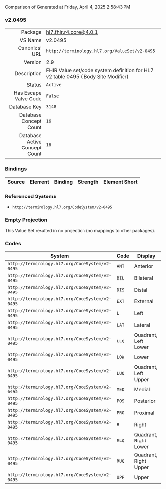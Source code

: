 Comparison of 
Generated at Friday, April 4, 2025 2:58:43 PM

### v2.0495

|      |     |
| ---: | --- |
| Package | hl7.fhir.r4.core@4.0.1 |
| VS Name | v2.0495 |
| Canonical URL | `http://terminology.hl7.org/ValueSet/v2-0495` |
| Version | 2.9 |
| Description | FHIR Value set/code system definition for HL7 v2 table 0495 ( Body Site Modifier) |
| Status | `Active` |
| Has Escape Valve Code | `False` |
| Database Key | `3148` |
| Database Concept Count | `16` |
| Database Active Concept Count | `16` |
### Bindings

| Source | Element | Binding | Strength | Element Short |
| ------ | ------- | ------- | -------- | ------------- |

### Referenced Systems

* `http://terminology.hl7.org/CodeSystem/v2-0495`
### Empty Projection

This Value Set resulted in no projection (no mappings to other packages).

### Codes

| System | Code | Display |
| ------ | ---- | ------- |
| `http://terminology.hl7.org/CodeSystem/v2-0495` | `ANT` | Anterior |
| `http://terminology.hl7.org/CodeSystem/v2-0495` | `BIL` | Bilateral |
| `http://terminology.hl7.org/CodeSystem/v2-0495` | `DIS` | Distal |
| `http://terminology.hl7.org/CodeSystem/v2-0495` | `EXT` | External |
| `http://terminology.hl7.org/CodeSystem/v2-0495` | `L` | Left |
| `http://terminology.hl7.org/CodeSystem/v2-0495` | `LAT` | Lateral |
| `http://terminology.hl7.org/CodeSystem/v2-0495` | `LLQ` | Quadrant, Left Lower |
| `http://terminology.hl7.org/CodeSystem/v2-0495` | `LOW` | Lower |
| `http://terminology.hl7.org/CodeSystem/v2-0495` | `LUQ` | Quadrant, Left Upper |
| `http://terminology.hl7.org/CodeSystem/v2-0495` | `MED` | Medial |
| `http://terminology.hl7.org/CodeSystem/v2-0495` | `POS` | Posterior |
| `http://terminology.hl7.org/CodeSystem/v2-0495` | `PRO` | Proximal |
| `http://terminology.hl7.org/CodeSystem/v2-0495` | `R` | Right |
| `http://terminology.hl7.org/CodeSystem/v2-0495` | `RLQ` | Quadrant, Right Lower |
| `http://terminology.hl7.org/CodeSystem/v2-0495` | `RUQ` | Quadrant, Right Upper |
| `http://terminology.hl7.org/CodeSystem/v2-0495` | `UPP` | Upper |

